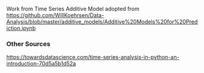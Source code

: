 Work from Time Series Additive Model adopted from https://github.com/WillKoehrsen/Data-Analysis/blob/master/additive_models/Additive%20Models%20for%20Prediction.ipynb

### Other Sources
https://towardsdatascience.com/time-series-analysis-in-python-an-introduction-70d5a5b1d52a
